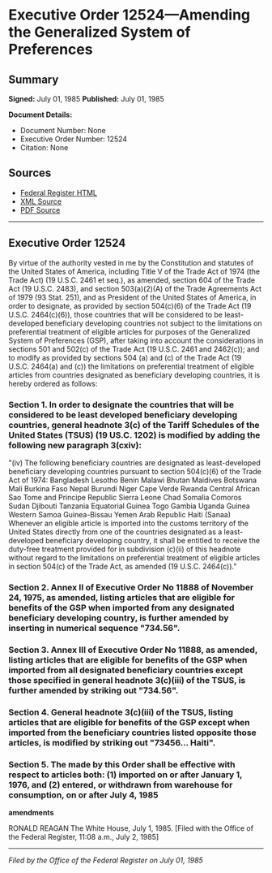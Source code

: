 # Executive Order 12524—Amending the Generalized System of Preferences

## Summary

**Signed:** July 01, 1985
**Published:** July 01, 1985

**Document Details:**
- Document Number: None
- Executive Order Number: 12524
- Citation: None

## Sources
- [Federal Register HTML](https://www.presidency.ucsb.edu/documents/executive-order-12524-amending-the-generalized-system-preferences)
- [XML Source](None)
- [PDF Source](None)

---

## Executive Order 12524

By virtue of the authority vested in me by the Constitution and statutes of the United States of America, including Title V of the Trade Act of 1974 (the Trade Act) (19 U.S.C. 2461 et seq.), as amended, section 604 of the Trade Act (19 U.S.C. 2483), and section 503(a)(2)(A) of the Trade Agreements Act of 1979 (93 Stat. 251), and as President of the United States of America, in order to designate, as provided by section 504(c)(6) of the Trade Act (19 U.S.C. 2464(c)(6)), those countries that will be considered to be least-developed beneficiary developing countries not subject to the limitations on preferential treatment of eligible articles for purposes of the Generalized System of Preferences (GSP), after taking into account the considerations in sections 501 and 502(c) of the Trade Act (19 U.S.C. 2461 and 2462(c)); and to modify as provided by sections 504 (a) and (c) of the Trade Act (19 U.S.C. 2464(a) and (c)) the limitations on preferential treatment of eligible articles from countries designated as beneficiary developing countries, it is hereby ordered as follows:
### Section 1. In order to designate the countries that will be considered to be least developed beneficiary developing countries, general headnote 3(c) of the Tariff Schedules of the United States (TSUS) (19 US.C. 1202) is modified by adding the following new paragraph 3(cxiv):

"(iv) The following beneficiary countries are designated as least-developed beneficiary developing countries pursuant to section 504(c)(6) of the Trade Act of 1974:
Bangladesh Lesotho
Benin Malawi
Bhutan Maidives
Botswana Mali
Burkina Faso Nepal
Burundi Niger
Cape Verde Rwanda
Central African Sao Tome and Principe
Republic Sierra Leone
Chad Somalia
Comoros Sudan
Djibouti Tanzania
Equatorial Guinea Togo
Gambia Uganda
Guinea Western Samoa
Guinea-Bissau Yemen Arab Republic
Haiti (Sanaa)
Whenever an eligible article is imported into the customs territory of the United States directly from one of the countries designated as a least-developed beneficiary developing country, it shall be entitled to receive the duty-free treatment provided for in subdivision (c)(ii) of this headnote without regard to the limitations on preferential treatment of eligible articles in section 504(c) of the Trade Act, as amended (19 U.S.C. 2464(c))."
### Section 2. Annex II of Executive Order No 11888 of November 24, 1975, as amended, listing articles that are eligible for benefits of the GSP when imported from any designated beneficiary developing country, is further amended by inserting in numerical sequence "734.56".

### Section 3. Annex III of Executive Order No 11888, as amended, listing articles that are eligible for benefits of the GSP when imported from all designated beneficiary countries except those specified in general headnote 3(c)(iii) of the TSUS, is further amended by striking out "734.56".

### Section 4. General headnote 3(c)(iii) of the TSUS, listing articles that are eligible for benefits of the GSP except when imported from the beneficiary countries listed opposite those articles, is modified by striking out "73456... Haiti".

### Section 5. The  made by this Order shall be effective with respect to articles both: (1) imported on or after January 1, 1976, and (2) entered, or withdrawn from warehouse for consumption, on or after July 4, 1985

**amendments**

RONALD REAGAN
The White House,
July 1, 1985.
[Filed with the Office of the Federal Register, 11:08 a.m., July 2, 1985]

---

*Filed by the Office of the Federal Register on July 01, 1985*
